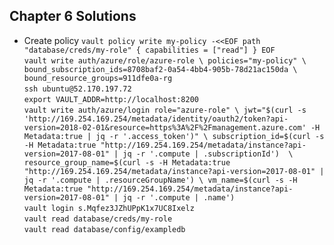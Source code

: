 ## Chapter 6 Solutions

* Create policy
`vault policy write my-policy -<<EOF
path "database/creds/my-role" {
  capabilities = ["read"]
}
EOF`<br>
`vault write auth/azure/role/azure-role \
  policies="my-policy" \
  bound_subscription_ids=8708baf2-0a54-4bb4-905b-78d21ac150da \
  bound_resource_groups=911dfe0a-rg`<br>
`ssh ubuntu@52.170.197.72`<br>
`export VAULT_ADDR=http://localhost:8200`<br>
`vault write auth/azure/login role="azure-role" \
     jwt="$(curl -s 'http://169.254.169.254/metadata/identity/oauth2/token?api-version=2018-02-01&resource=https%3A%2F%2Fmanagement.azure.com' -H Metadata:true | jq -r '.access_token')" \
     subscription_id=$(curl -s -H Metadata:true "http://169.254.169.254/metadata/instance?api-version=2017-08-01" | jq -r '.compute | .subscriptionId')  \
     resource_group_name=$(curl -s -H Metadata:true "http://169.254.169.254/metadata/instance?api-version=2017-08-01" | jq -r '.compute | .resourceGroupName') \
     vm_name=$(curl -s -H Metadata:true "http://169.254.169.254/metadata/instance?api-version=2017-08-01" | jq -r '.compute | .name')`<br>
`vault login s.Mqfez3JZhUPpK1x7UC8Ixelz`<br>
`vault read database/creds/my-role`<br>
`vault read database/config/exampledb`<br>

